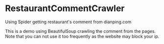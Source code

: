 # RestaurantCommentCrawler
Using Spider getting restaurant's comment from dianping.com

This is a demo using BeautifulSoup crawling the comment from the pages. Note that you can not use it too frequently as the website may block your ip.
